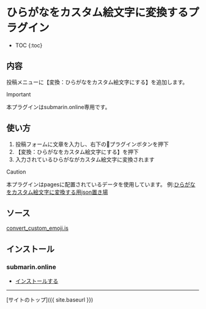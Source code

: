 # ひらがなをカスタム絵文字に変換するプラグイン

* TOC
{:toc}

## 内容
投稿メニューに【変換：ひらがなをカスタム絵文字にする】を追加します。

> [!IMPORTANT]
> 本プラグインはsubmarin.online専用です。

## 使い方

1. 投稿フォームに文章を入力し、右下の🔌プラグインボタンを押下
2. 【変換：ひらがなをカスタム絵文字にする】を押下
3. 入力されているひらがながカスタム絵文字に変換されます

> [!CAUTION]
> 本プラグインはpagesに配置されているデータを使用しています。
> 例:[ひらがなをカスタム絵文字に変換する用json置き場](https://submarin.online/@elysion/pages/convert_custom_emoji_data)

## ソース
[convert_custom_emoji.is](https://github.com/elysion-pre/MisskeyPlugins/blob/main/src/submarin/convert_custom_emoji.is)

## インストール

### submarin.online
- [インストールする](https://submarin.online/install-extentions?url=https://elysion-pre.github.io/MisskeyPlugins/json/convert_custom_emoji.json&hash=39fec345e97cbe527b485d2619bc8c876bb6f271f7a793c2edeb7050e59fefd57675071ee0d1ebd31789b86351b0c9b9eec99f6944e7be780d2e53c279f7a7a7)

----

[サイトのトップ]({{ site.baseurl }})
